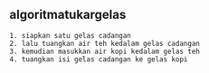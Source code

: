 ## algoritmatukargelas
```
1. siapkan satu gelas cadangan 
2. lalu tuangkan air teh kedalam gelas cadangan
3. kemudian masukkan air kopi kedalam gelas teh
4. tuangkan isi gelas cadangan ke gelas kopi
```
